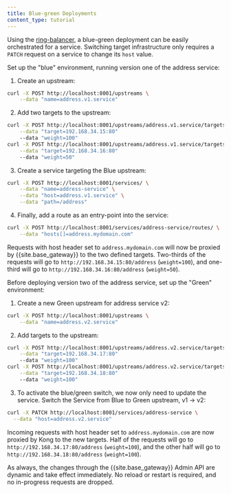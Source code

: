 ```yaml
---
title: Blue-green Deployments
content_type: tutorial
---
```


Using the [ring-balancer](/gateway/latest/how-kong-works/load-balancing/#ring-balancer), a blue-green deployment can be easily orchestrated for
a service. Switching target infrastructure only requires a `PATCH` request on a
service to change its `host` value.

Set up the "blue" environment, running version one of the address service:

1. Create an upstream:
  ```bash
  curl -X POST http://localhost:8001/upstreams \
      --data "name=address.v1.service"
  ```

2. Add two targets to the upstream:
  ```sh
  curl -X POST http://localhost:8001/upstreams/address.v1.service/targets \
      --data "target=192.168.34.15:80"
      --data "weight=100"
  curl -X POST http://localhost:8001/upstreams/address.v1.service/targets \
      --data "target=192.168.34.16:80"
      --data "weight=50"
  ```
3. Create a service targeting the Blue upstream:
  ```sh
  curl -X POST http://localhost:8001/services/ \
      --data "name=address-service" \
      --data "host=address.v1.service" \
      --data "path=/address"
  ```

4. Finally, add a route as an entry-point into the service:
  ```sh
  curl -X POST http://localhost:8001/services/address-service/routes/ \
      --data "hosts[]=address.mydomain.com"
  ```

Requests with host header set to `address.mydomain.com` will now be proxied
by {{site.base_gateway}} to the two defined targets. Two-thirds of the requests will go to
`http://192.168.34.15:80/address` (`weight=100`), and one-third will go to
`http://192.168.34.16:80/address` (`weight=50`).

Before deploying version two of the address service, set up the "Green"
environment:

1. Create a new Green upstream for address service v2:
  ```sh
  curl -X POST http://localhost:8001/upstreams \
      --data "name=address.v2.service"
  ```

2. Add targets to the upstream:
  ```sh
  curl -X POST http://localhost:8001/upstreams/address.v2.service/targets \
      --data "target=192.168.34.17:80"
      --data "weight=100"
  curl -X POST http://localhost:8001/upstreams/address.v2.service/targets \
      --data "target=192.168.34.18:80"
      --data "weight=100"
  ```

3. To activate the blue/green switch, we now only need to update the service.
Switch the Service from Blue to Green upstream, v1 -> v2:

  ```bash
  curl -X PATCH http://localhost:8001/services/address-service \
    --data "host=address.v2.service"
  ```

Incoming requests with host header set to `address.mydomain.com` are now
proxied by Kong to the new targets. Half of the requests will go to
`http://192.168.34.17:80/address` (`weight=100`), and the other half will go to
`http://192.168.34.18:80/address` (`weight=100`).

As always, the changes through the {{site.base_gateway}} Admin API are dynamic and take
effect immediately. No reload or restart is required, and no in-progress
requests are dropped.
